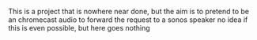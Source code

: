 This is a project that is nowhere near done, but the aim is to pretend to be an chromecast audio to forward the request to a sonos speaker
no idea if this is even possible, but here goes nothing

